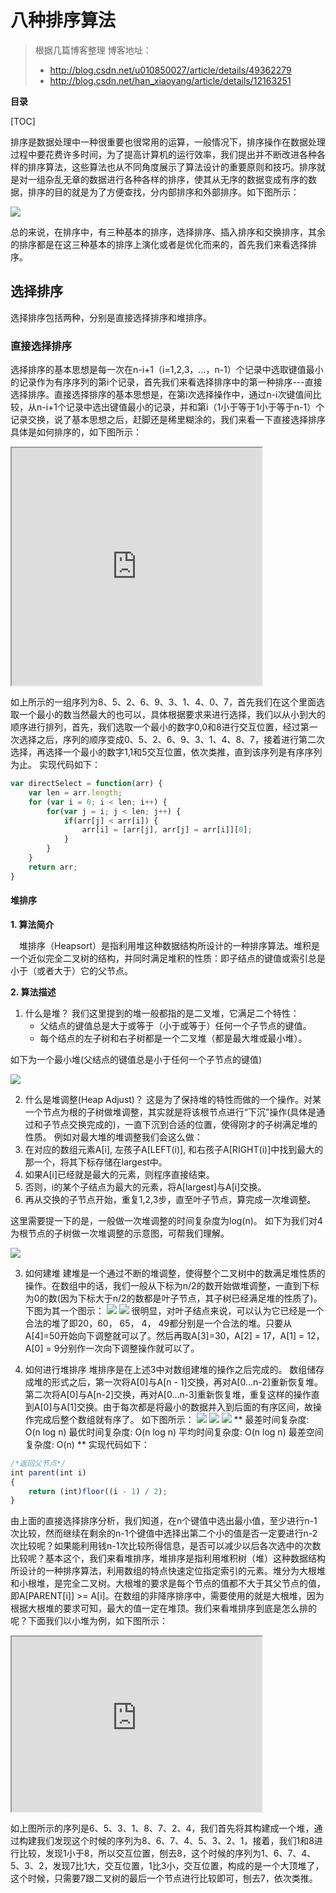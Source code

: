 # 八种排序算法

>根据几篇博客整理
>博客地址：
>- http://blog.csdn.net/u010850027/article/details/49362279
>- http://blog.csdn.net/han_xiaoyang/article/details/12163251

**目录**

[TOC]

排序是数据处理中一种很重要也很常用的运算，一般情况下，排序操作在数据处理过程中要花费许多时间，为了提高计算机的运行效率，我们提出并不断改进各种各样的排序算法，这些算法也从不同角度展示了算法设计的重要原则和技巧。排序就是对一组杂乱无章的数据进行各种各样的排序，使其从无序的数据变成有序的数据，排序的目的就是为了方便查找，分内部排序和外部排序。如下图所示：

![](http://i4.buimg.com/567571/13b37d3957929ed8.png)

总的来说，在排序中，有三种基本的排序，选择排序、插入排序和交换排序，其余的排序都是在这三种基本的排序上演化或者是优化而来的，首先我们来看选择排序。

## 选择排序
选择排序包括两种，分别是直接选择排序和堆排序。
### 直接选择排序
选择排序的基本思想是每一次在n-i+1（i=1,2,3，...，n-1）个记录中选取键值最小的记录作为有序序列的第i个记录，首先我们来看选择排序中的第一种排序---直接选择排序。直接选择排序的基本思想是，在第i次选择操作中，通过n-i次键值间比较，从n-i+1个记录中选出键值最小的记录，并和第i（1小于等于1小于等于n-1）个记录交换，说了基本思想之后，赶脚还是稀里糊涂的，我们来看一下直接选择排序具体是如何排序的，如下图所示：

<iframe width=400px height=380px src="http://i1.piimg.com/567571/585b3ca03843d93c.gif" ></iframe>

如上所示的一组序列为8、5、2、6、9、3、1、4、0、7，首先我们在这个里面选取一个最小的数当然最大的也可以，具体根据要求来进行选择，我们以从小到大的顺序进行排列，首先，我们选取一个最小的数字0,0和8进行交互位置，经过第一次选择之后，序列的顺序变成0、5、2、6、9、3、1、4、8、7，接着进行第二次选择，再选择一个最小的数字1,1和5交互位置，依次类推，直到该序列是有序序列为止。
实现代码如下：
```js
var directSelect = function(arr) {
	var len = arr.length;
	for (var i = 0; i < len; i++) {
		for(var j = i; j < len; j++) {
			if(arr[j] < arr[i]) {
				arr[i] = [arr[j], arr[j] = arr[i]][0];
			}
		}
	}
	return arr;
}
```

#### 堆排序

**1. 算法简介**

&emsp;堆排序（Heapsort）是指利用堆这种数据结构所设计的一种排序算法。堆积是一个近似完全二叉树的结构，并同时满足堆积的性质：即子结点的键值或索引总是小于（或者大于）它的父节点。

**2. 算法描述**

1. 什么是堆？
我们这里提到的堆一般都指的是二叉堆，它满足二个特性：
	- 父结点的键值总是大于或等于（小于或等于）任何一个子节点的键值。
	- 每个结点的左子树和右子树都是一个二叉堆（都是最大堆或最小堆）。

  如下为一个最小堆(父结点的键值总是小于任何一个子节点的键值)

  ![](http://i1.piimg.com/567571/f98ab344b43df13c.png)

2. 什么是堆调整(Heap Adjust)？
这是为了保持堆的特性而做的一个操作。对某一个节点为根的子树做堆调整，其实就是将该根节点进行“下沉”操作(具体是通过和子节点交换完成的)，一直下沉到合适的位置，使得刚才的子树满足堆的性质。
例如对最大堆的堆调整我们会这么做：
  1. 在对应的数组元素A[i], 左孩子A[LEFT(i)], 和右孩子A[RIGHT(i)]中找到最大的那一个，将其下标存储在largest中。
  2. 如果A[i]已经就是最大的元素，则程序直接结束。
  3. 否则，i的某个子结点为最大的元素，将A[largest]与A[i]交换。
  4. 再从交换的子节点开始，重复1,2,3步，直至叶子节点，算完成一次堆调整。

  这里需要提一下的是，一般做一次堆调整的时间复杂度为log(n)。
  如下为我们对4为根节点的子树做一次堆调整的示意图，可帮我们理解。

  ![](http://i1.piimg.com/567571/00581c653be44f49.jpg)

3. 如何建堆
建堆是一个通过不断的堆调整，使得整个二叉树中的数满足堆性质的操作。在数组中的话，我们一般从下标为n/2的数开始做堆调整，一直到下标为0的数(因为下标大于n/2的数都是叶子节点，其子树已经满足堆的性质了)。下图为其一个图示：
![](http://i2.muimg.com/567571/55ee68dfdd4cd8f6.png)
![](http://i4.buimg.com/567571/8273ed23238c5117.png)
很明显，对叶子结点来说，可以认为它已经是一个合法的堆了即20，60， 65， 4， 49都分别是一个合法的堆。只要从A[4]=50开始向下调整就可以了。然后再取A[3]=30，A[2] = 17，A[1] = 12，A[0] = 9分别作一次向下调整操作就可以了。

4. 如何进行堆排序
堆排序是在上述3中对数组建堆的操作之后完成的。
数组储存成堆的形式之后，第一次将A[0]与A[n - 1]交换，再对A[0…n-2]重新恢复堆。第二次将A[0]与A[n-2]交换，再对A[0…n-3]重新恢复堆，重复这样的操作直到A[0]与A[1]交换。由于每次都是将最小的数据并入到后面的有序区间，故操作完成后整个数组就有序了。
如下图所示：
![](http://i4.buimg.com/567571/339b1129138372a4.png)
![](http://i4.buimg.com/567571/208c8d924a1b5cfb.png)
![](http://i2.muimg.com/567571/33434f88dae8c8a7.png)
**
最差时间复杂度:
O(n log n)
最优时间复杂度:
O(n log n)
平均时间复杂度:
O(n log n)
最差空间复杂度:
O(n)
**
实现代码如下：
```js
/*返回父节点*/
int parent(int i)
{
    return (int)floor((i - 1) / 2);
}
```




















由上面的直接选择排序分析，我们知道，在n个键值中选出最小值，至少进行n-1次比较，然而继续在剩余的n-1个键值中选择出第二个小的值是否一定要进行n-2次比较呢？如果能利用钱n-1次比较所得信息，是否可以减少以后各次选中的次数比较呢？基本这个，我们来看堆排序，堆排序是指利用堆积树（堆）这种数据结构所设计的一种排序算法，利用数组的特点快速定位指定索引的元素。堆分为大根堆和小根堆，是完全二叉树。大根堆的要求是每个节点的值都不大于其父节点的值，即A[PARENT[i]] >= A[i]。在数组的非降序排序中，需要使用的就是大根堆，因为根据大根堆的要求可知，最大的值一定在堆顶。我们来看堆排序到底是怎么排的呢？下面我们以小堆为例，如下图所示：


<iframe width=400px height=280px src="http://i2.muimg.com/567571/e2faccf2df0c7890.gif" ></iframe>

如上图所示的序列是6、5、3、1、8、7、2、4，我们首先将其构建成一个堆，通过构建我们发现这个时候的序列为8、6、7、4、5、3、2、1，接着，我们1和8进行比较，发现1小于8，所以交互位置，刨去8，这个时候的序列为1、6、7、4、5、3、2，发现7比1大，交互位置，1比3小，交互位置，构成的是一个大顶堆了，这个时候，只需要7跟二叉树的最后一个节点进行比较即可，刨去7，依次类推。











































